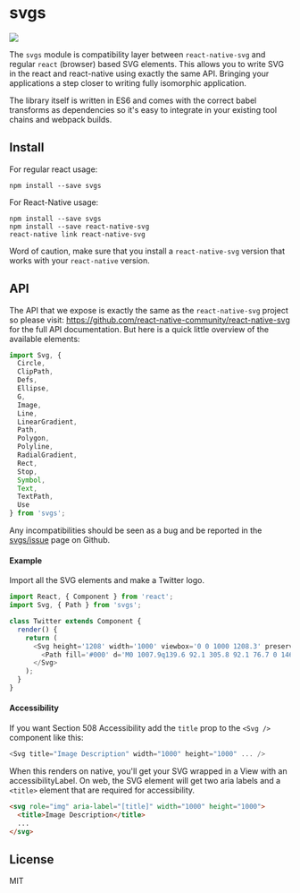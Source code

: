 # svgs

![](logo.png)

The `svgs` module is compatibility layer between `react-native-svg` and regular
`react` (browser) based SVG elements. This allows you to write SVG in the react
and react-native using exactly the same API. Bringing your applications a step
closer to writing fully isomorphic application.

The library itself is written in ES6 and comes with the correct babel
transforms as dependencies so it's easy to integrate in your existing tool
chains and webpack builds.

## Install

For regular react usage:

```
npm install --save svgs
```

For React-Native usage:

```
npm install --save svgs
npm install --save react-native-svg
react-native link react-native-svg
```

Word of caution, make sure that you install a `react-native-svg` version that
works with your `react-native` version.

## API

The API that we expose is exactly the same as the `react-native-svg` project so
please visit: https://github.com/react-native-community/react-native-svg for the
full API documentation. But here is a quick little overview of the available
elements:

```js
import Svg, {
  Circle,
  ClipPath,
  Defs,
  Ellipse,
  G,
  Image,
  Line,
  LinearGradient,
  Path,
  Polygon,
  Polyline,
  RadialGradient,
  Rect,
  Stop,
  Symbol,
  Text,
  TextPath,
  Use
} from 'svgs';
```

Any incompatibilities should be seen as a bug and be reported in the
[svgs/issue](https://github.com/godaddy/svgs/issues) page on Github.

#### Example

Import all the SVG elements and make a Twitter logo.

```js
import React, { Component } from 'react';
import Svg, { Path } from 'svgs';

class Twitter extends Component {
  render() {
    return (
      <Svg height='1208' width='1000' viewbox='0 0 1000 1208.3' preserveAspectRatio='meet'>
        <Path fill='#000' d='M0 1007.9q139.6 92.1 305.8 92.1 76.7 0 146.9-18.1 70.2-18.1 126.5-50 56.2-31.9 103.9-75.6 47.7-43.8 82.5-95.7 34.8-51.8 59.2-108.9 24.4-57.1 36.5-116.3 12-59.1 12-117.5 0-17.9-0.4-26.6 13.4-10 42.1-25.5 28.8-15.4 51-30.8 22.3-15.4 34-33.3-15.8 7.1-41.5 10-25.6 2.9-56.4 3.7-30.8 0.9-44.2 2.5 34.6-21.6 69.2-58.1 34.6-36.5 45-69.8-31.3 19.2-76.3 38.3-45 19.2-77 25.9-28-30.4-65.7-47.5-37.7-17.1-79.8-17.1-54.1 0-100.2 27.5-46 27.5-72.7 74.6-26.6 47.1-26.6 102.5 0 24.1 5 46.6-122.5-6.6-229.4-63.1-106.9-56.4-181.9-150.6-26.7 46.7-26.7 102.9 0 52.1 23.8 97.1 23.7 45 64.6 72.9-48.4-1.2-90-25.4l0 2.5q0 73.7 45.4 130.2 45.4 56.5 114.6 70.2-25 7.5-52.5 7.5-19.2 0-37.9-3.7 19.1 61.6 70.4 101.2 51.2 39.6 116.2 40.8-108.7 87.5-247.9 87.5-25.8 0-47.5-2.9z' />
      </Svg>
    );
  }
}
```

#### Accessibility

If you want Section 508 Accessibility add the `title` prop to the `<Svg />` component like this:
```js
<Svg title="Image Description" width="1000" height="1000" ... />
```
When this renders on native, you'll get your SVG wrapped in a View with an accessibilityLabel.
On web, the SVG element will get two aria labels and a `<title>` element that are
required for accessibility.
```html
<svg role="img" aria-label="[title]" width="1000" height="1000">
  <title>Image Description</title>
  ...
</svg>
```

## License

MIT
